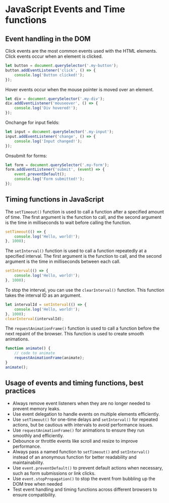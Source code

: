 # JavaScript Events and Time functions

## Event handling in the DOM
Click events are the most common events used with the HTML elements. Click events occur when an element is clicked.
```javascript
let button = document.querySelector('.my-button');
button.addEventListener('click', () => {
    console.log('Button clicked!');
});
```
Hover events occur when the mouse pointer is moved over an element.
```javascript
let div = document.querySelector('.my-div');
div.addEventListener('mouseover', () => {
    console.log('Div hovered!');
});
```

Onchange for input fields:
```javascript
let input = document.querySelector('.my-input');
input.addEventListener('change', () => {
    console.log('Input changed!');
});
```
Onsubmit for forms:
```javascript
let form = document.querySelector('.my-form');
form.addEventListener('submit', (event) => {
    event.preventDefault();
    console.log('Form submitted!');
});
```
## Timing functions in JavaScript
The `setTimeout()` function is used to call a function after a specified amount of time. The first argument is the function to call, and the second argument is the time in milliseconds to wait before calling the function.

```javascript
setTimeout(() => {
    console.log('Hello, world!');
}, 1000);
```
The `setInterval()` function is used to call a function repeatedly at a specified interval. The first argument is the function to call, and the second argument is the time in milliseconds between each call.

```javascript
setInterval(() => {
    console.log('Hello, world!');
}, 1000);
```
To stop the interval, you can use the `clearInterval()` function. This function takes the interval ID as an argument.

```javascript
let intervalId = setInterval(() => {
    console.log('Hello, world!');
}, 1000);
clearInterval(intervalId);
```
The `requestAnimationFrame()` function is used to call a function before the next repaint of the browser. This function is used to create smooth animations.

```javascript
function animate() {
    // code to animate
    requestAnimationFrame(animate);
}
animate();
```
## Usage of events and timing functions, best practices
- Always remove event listeners when they are no longer needed to prevent memory leaks.
- Use event delegation to handle events on multiple elements efficiently.
- Use `setTimeout()` for one-time delays and `setInterval()` for repeated actions, but be cautious with intervals to avoid performance issues.
- Use `requestAnimationFrame()` for animations to ensure they run smoothly and efficiently.
- Debounce or throttle events like scroll and resize to improve performance.
- Always pass a named function to `setTimeout()` and `setInterval()` instead of an anonymous function for better readability and maintainability.
- Use `event.preventDefault()` to prevent default actions when necessary, such as form submissions or link clicks.
- Use `event.stopPropagation()` to stop the event from bubbling up the DOM tree when needed
- Test event handling and timing functions across different browsers to ensure compatibility.
